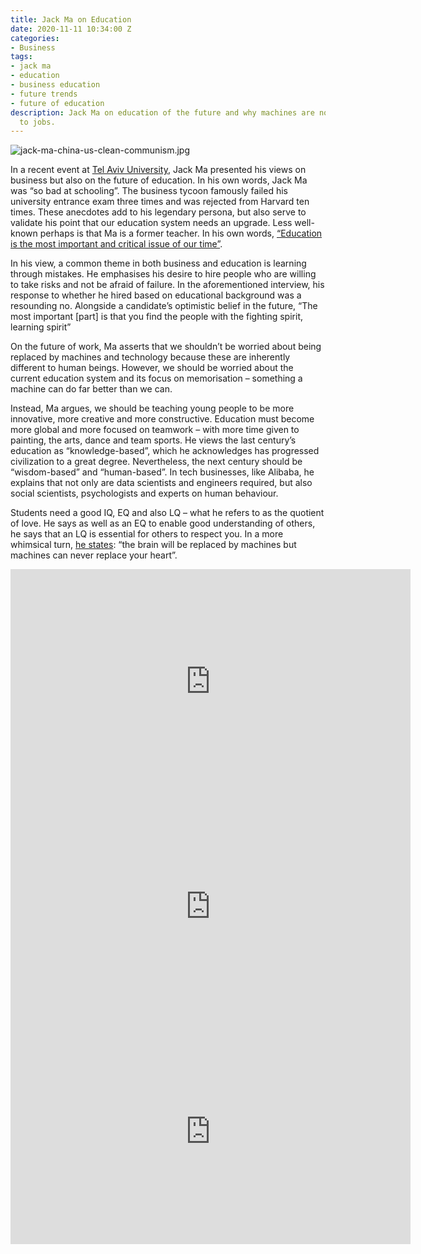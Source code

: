 ```yaml
---
title: Jack Ma on Education
date: 2020-11-11 10:34:00 Z
categories:
- Business
tags:
- jack ma
- education
- business education
- future trends
- future of education
description: Jack Ma on education of the future and why machines are not a threat
  to jobs.
---
```


![jack-ma-china-us-clean-communism.jpg](/uploads/jack-ma-china-us-clean-communism.jpg)

In a recent event at [Tel Aviv University](https://www.youtube.com/watch?v=S2FJ6ABtKQ0), Jack Ma presented his views on business but also on the future of education. In his own words, Jack Ma was “so bad at schooling”. The business tycoon famously failed his university entrance exam three times and was rejected from Harvard ten times. These anecdotes add to his legendary persona, but also serve to validate his point that our education system needs an upgrade. Less well-known perhaps is that Ma is a former teacher. In his own words, [“Education is the most important and critical issue of our time”](https://www.weforum.org/agenda/2020/01/jack-ma-alibaba-education-reform#:~:text=Jack%20Ma%2C%20the%20founder%20of,fast%2C%20but%20education%20is%20not.). 

In his view, a common theme in both business and education is learning through mistakes. He emphasises his desire to hire people who are willing to take risks and not be afraid of failure. In the aforementioned interview, his response to whether he hired based on educational background was  a resounding no. Alongside a candidate’s optimistic belief in the future,  “The most important [part] is that you find the people with the fighting spirit, learning spirit”


On the future of work, Ma asserts that we shouldn’t be worried about being replaced by machines and technology because these are inherently different to human beings. However, we should be worried about the current education system and its focus on memorisation – something a machine can do far better than we can.

Instead, Ma argues, we should be teaching young people to be more innovative, more creative and more constructive. Education must become more global and more focused on teamwork – with more time given to painting, the arts, dance and team sports. He views the last century’s education as “knowledge-based”, which he acknowledges has progressed civilization to a great degree. Nevertheless, the next century should be “wisdom-based” and “human-based”. In tech businesses, like Alibaba, he explains that not only are data scientists and engineers required, but also social scientists, psychologists and experts on human behaviour.

Students need a good IQ, EQ and also LQ – what he refers to as the quotient of love. He says as well as an EQ to enable good understanding of others, he says that an LQ is essential for others to respect you. In a more whimsical turn, [he states](https://www.weforum.org/agenda/2020/01/jack-ma-alibaba-education-reform#:~:text=Jack%20Ma%2C%20the%20founder%20of,fast%2C%20but%20education%20is%20not.): “the brain will be replaced by machines but machines can never replace your heart”.


<iframe src="https://player.vimeo.com/video/538067319" width="640" height="360" frameborder="0" allow="autoplay; fullscreen; picture-in-picture" allowfullscreen></iframe>


<iframe src="https://player.vimeo.com/video/538287493" width="640" height="360" frameborder="0" allow="autoplay; fullscreen; picture-in-picture" allowfullscreen></iframe>


<iframe src="https://player.vimeo.com/video/538067319" width="640" height="360" frameborder="0" allow="autoplay; fullscreen; picture-in-picture" allowfullscreen></iframe>

